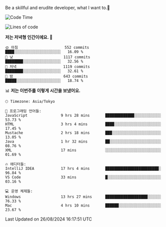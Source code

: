 Be a skillful and erudite developer, what I want to.👶

<!--START_SECTION:waka-->
![Code Time](http://img.shields.io/badge/Code%20Time-1%2C198%20hrs%202%20mins-blue)

![Lines of code](https://img.shields.io/badge/%EC%A0%80%EB%8A%94%20%EC%97%AC%ED%83%9C%EA%B9%8C%EC%A7%80%20-2.7%20million%20%EC%A4%84%EC%9D%98%20%EC%BD%94%EB%93%9C%EB%A5%BC%20%EC%9E%91%EC%84%B1%ED%96%88%EC%96%B4%EC%9A%94.-blue)

**저는 저녁형 인간이에요. 🦉** 

```text
🌞 아침                     552 commits         ████░░░░░░░░░░░░░░░░░░░░░   16.09 % 
🌆 낮　                     1117 commits        ████████░░░░░░░░░░░░░░░░░   32.56 % 
🌃 저녁                     1119 commits        ████████░░░░░░░░░░░░░░░░░   32.61 % 
🌙 밤　                     643 commits         █████░░░░░░░░░░░░░░░░░░░░   18.74 % 
```


📊 **저는 이번주를 이렇게 시간을 보냈어요.** 

```text
🕑︎ Timezone: Asia/Tokyo

💬 프로그래밍 언어들: 
JavaScript               9 hrs 28 mins       █████████████░░░░░░░░░░░░   53.73 % 
HTML                     3 hrs 4 mins        ████░░░░░░░░░░░░░░░░░░░░░   17.45 % 
Mustache                 2 hrs 18 mins       ███░░░░░░░░░░░░░░░░░░░░░░   13.05 % 
Java                     1 hr 32 mins        ██░░░░░░░░░░░░░░░░░░░░░░░   08.76 % 
XML                      17 mins             ░░░░░░░░░░░░░░░░░░░░░░░░░   01.69 % 

🔥 에디터들: 
IntelliJ IDEA            17 hrs 4 mins       ████████████████████████░   96.84 % 
VS Code                  33 mins             █░░░░░░░░░░░░░░░░░░░░░░░░   03.16 % 

💻 운영 체제들: 
Windows                  13 hrs 27 mins      ███████████████████░░░░░░   76.33 % 
Mac                      4 hrs 10 mins       ██████░░░░░░░░░░░░░░░░░░░   23.67 % 
```


 Last Updated on 26/08/2024 16:17:51 UTC
<!--END_SECTION:waka-->
